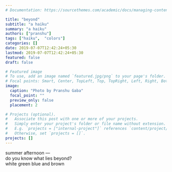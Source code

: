 ```yaml
---
# Documentation: https://sourcethemes.com/academic/docs/managing-content/

title: "beyond"
subtitle: "a haiku"
summary: "a haiku"
authors: ["pranshu"]
tags: ["haiku",  "colors"]
categories: []
date: 2019-07-07T12:42:24+05:30
lastmod: 2019-07-07T12:42:24+05:30
featured: false
draft: false

# Featured image
# To use, add an image named `featured.jpg/png` to your page's folder.
# Focal points: Smart, Center, TopLeft, Top, TopRight, Left, Right, BottomLeft, Bottom, BottomRight.
image:
  caption: "Photo by Pranshu Gaba"
  focal_point: ""
  preview_only: false
  placement: 2

# Projects (optional).
#   Associate this post with one or more of your projects.
#   Simply enter your project's folder or file name without extension.
#   E.g. `projects = ["internal-project"]` references `content/project/deep-learning/index.md`.
#   Otherwise, set `projects = []`.
projects: []
---
```


summer afternoon —  
do you know what lies beyond?   
white green blue and brown   
